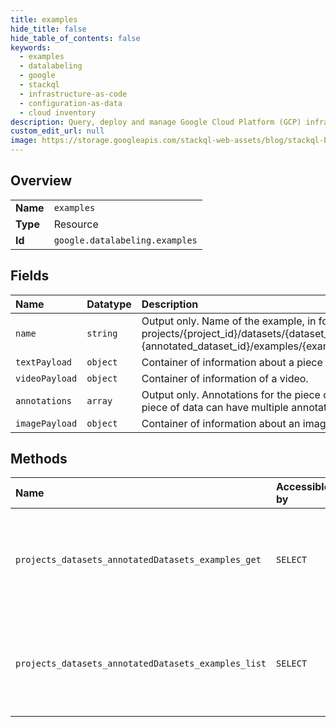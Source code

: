 ```yaml
---
title: examples
hide_title: false
hide_table_of_contents: false
keywords:
  - examples
  - datalabeling
  - google    
  - stackql
  - infrastructure-as-code
  - configuration-as-data
  - cloud inventory
description: Query, deploy and manage Google Cloud Platform (GCP) infrastructure and resources using SQL
custom_edit_url: null
image: https://storage.googleapis.com/stackql-web-assets/blog/stackql-blog-post-featured-image.png
---
```

  
    

## Overview
<table><tbody>
<tr><td><b>Name</b></td><td><code>examples</code></td></tr>
<tr><td><b>Type</b></td><td>Resource</td></tr>
<tr><td><b>Id</b></td><td><code>google.datalabeling.examples</code></td></tr>
</tbody></table>

## Fields
| Name | Datatype | Description |
|:-----|:---------|:------------|
| `name` | `string` | Output only. Name of the example, in format of: projects/{project_id}/datasets/{dataset_id}/annotatedDatasets/ {annotated_dataset_id}/examples/{example_id} |
| `textPayload` | `object` | Container of information about a piece of text. |
| `videoPayload` | `object` | Container of information of a video. |
| `annotations` | `array` | Output only. Annotations for the piece of data in Example. One piece of data can have multiple annotations. |
| `imagePayload` | `object` | Container of information about an image. |
## Methods
| Name | Accessible by | Required Params | Description |
|:-----|:--------------|:----------------|:------------|
| `projects_datasets_annotatedDatasets_examples_get` | `SELECT` | `annotatedDatasetsId, datasetsId, examplesId, projectsId` | Gets an example by resource name, including both data and annotation. |
| `projects_datasets_annotatedDatasets_examples_list` | `SELECT` | `annotatedDatasetsId, datasetsId, projectsId` | Lists examples in an annotated dataset. Pagination is supported. |
